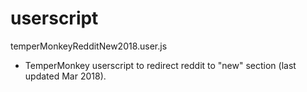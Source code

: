 # userscript

temperMonkeyRedditNew2018.user.js 
- TemperMonkey userscript to redirect reddit to "new" section (last updated Mar 2018).
